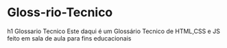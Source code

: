 # Gloss-rio-Tecnico
h1 Glossario Tecnico
Este daqui é um Glossário Tecnico de HTML,CSS e JS feito em sala de aula para fins educacionais
